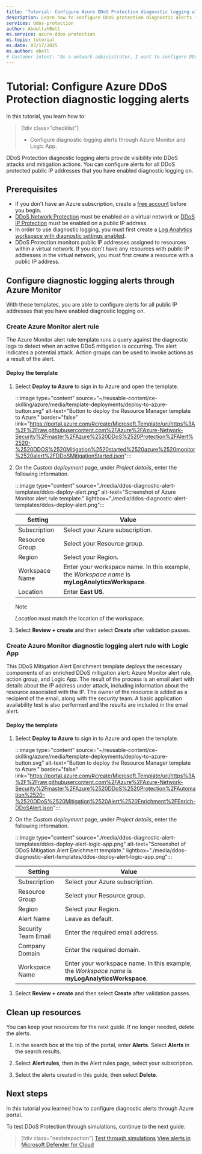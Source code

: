 ```yaml
---
title: 'Tutorial: Configure Azure DDoS Protection diagnostic logging alerts'
description: Learn how to configure DDoS protection diagnostic alerts for Azure DDoS Protection.
services: ddos-protection
author: AbdullahBell
ms.service: azure-ddos-protection
ms.topic: tutorial
ms.date: 03/17/2025
ms.author: abell
# Customer intent: "As a network administrator, I want to configure DDoS protection diagnostic logging alerts so that I can receive timely notifications and take action during potential DDoS attacks to protect my resources."
---
```


# Tutorial: Configure Azure DDoS Protection diagnostic logging alerts

In this tutorial, you learn how to:

> [!div class="checklist"]
> * Configure diagnostic logging alerts through Azure Monitor and Logic App.

DDoS Protection diagnostic logging alerts provide visibility into DDoS attacks and mitigation actions. You can configure alerts for all DDoS protected public IP addresses that you have enabled diagnostic logging on.

## Prerequisites

- If you don't have an Azure subscription, create a [free account](https://azure.microsoft.com/free/?WT.mc_id=A261C142F) before you begin.
- [DDoS Network Protection](manage-ddos-protection.md) must be enabled on a virtual network or [DDoS IP Protection](manage-ddos-protection-powershell-ip.md) must be enabled on a public IP address. 
- In order to use diagnostic logging, you must first create a [Log Analytics workspace with diagnostic settings enabled](ddos-configure-log-analytics-workspace.md). 
- DDoS Protection monitors public IP addresses assigned to resources within a virtual network. If you don't have any resources with public IP addresses in the virtual network, you must first create a resource with a public IP address. 

## Configure diagnostic logging alerts through Azure Monitor

With these templates, you are able to configure alerts for all public IP addresses that you have enabled diagnostic logging on. 

### Create Azure Monitor alert rule

The Azure Monitor alert rule template runs a query against the diagnostic logs to detect when an active DDoS mitigation is occurring. The alert indicates a potential attack. Action groups can be used to invoke actions as a result of the alert.


#### Deploy the template

1. Select **Deploy to Azure** to sign in to Azure and open the template. 

    :::image type="content" source="~/reusable-content/ce-skilling/azure/media/template-deployments/deploy-to-azure-button.svg" alt-text="Button to deploy the Resource Manager template to Azure." border="false" link="https://portal.azure.com/#create/Microsoft.Template/uri/https%3A%2F%2Fraw.githubusercontent.com%2FAzure%2FAzure-Network-Security%2Fmaster%2FAzure%2520DDoS%2520Protection%2FAlert%2520-%2520DDOS%2520Mitigation%2520started%2520azure%2520monitor%2520alert%2FDDoSMitigationStarted.json":::

1. On the *Custom deployment* page, under *Project details*, enter the following information. 

    :::image type="content" source="./media/ddos-diagnostic-alert-templates/ddos-deploy-alert.png" alt-text="Screenshot of Azure Monitor alert rule template." lightbox="./media/ddos-diagnostic-alert-templates/ddos-deploy-alert.png":::

    | Setting | Value |
    |--|--|
    | Subscription | Select your Azure subscription. |   
    | Resource Group | Select your Resource group. | 
    | Region | Select your Region. |
    | Workspace Name | Enter your workspace name. In this example, the *Workspace name* is **myLogAnalyticsWorkspace**. | 
    | Location | Enter **East US**. |

    > [!NOTE]
    > *Location* must match the location of the workspace.
        
1. Select **Review + create** and then select **Create** after validation passes.


### Create Azure Monitor diagnostic logging alert rule with Logic App

This DDoS Mitigation Alert Enrichment template deploys the necessary components of an enriched DDoS mitigation alert: Azure Monitor alert rule, action group, and Logic App. The result of the process is an email alert with details about the IP address under attack, including information about the resource associated with the IP. The owner of the resource is added as a recipient of the email, along with the security team. A basic application availability test is also performed and the results are included in the email alert.
#### Deploy the template 

1.  Select **Deploy to Azure** to sign in to Azure and open the template. 

    :::image type="content" source="~/reusable-content/ce-skilling/azure/media/template-deployments/deploy-to-azure-button.svg" alt-text="Button to deploy the Resource Manager template to Azure." border="false" link="https://portal.azure.com/#create/Microsoft.Template/uri/https%3A%2F%2Fraw.githubusercontent.com%2FAzure%2FAzure-Network-Security%2Fmaster%2FAzure%2520DDoS%2520Protection%2FAutomation%2520-%2520DDoS%2520Mitigation%2520Alert%2520Enrichment%2FEnrich-DDoSAlert.json":::
    
1. On the *Custom deployment* page, under *Project details*, enter the following information. 

    :::image type="content" source="./media/ddos-diagnostic-alert-templates/ddos-deploy-alert-logic-app.png" alt-text="Screenshot of DDoS Mitigation Alert Enrichment template." lightbox="./media/ddos-diagnostic-alert-templates/ddos-deploy-alert-logic-app.png":::

    | Setting | Value |
    |--|--|
    | Subscription | Select your Azure subscription. |   
    | Resource Group | Select your Resource group. | 
    | Region | Select your Region. |
    | Alert Name | Leave as default. | 
    | Security Team Email | Enter the required email address. |
    | Company Domain | Enter the required domain. |
    | Workspace Name | Enter your workspace name. In this example, the *Workspace name* is **myLogAnalyticsWorkspace**. |

1. Select **Review + create** and then select **Create** after validation passes. 

## Clean up resources
You can keep your resources for the next guide. If no longer needed, delete the alerts.

1. In the search box at the top of the portal, enter **Alerts**. Select **Alerts** in the search results.

1. Select **Alert rules**, then in the Alert rules page, select your subscription.

1. Select the alerts created in this guide, then select **Delete**. 

## Next steps

In this tutorial you learned how to configure diagnostic alerts through Azure portal.

To test DDoS Protection through simulations, continue to the next guide.

> [!div class="nextstepaction"]
> [Test through simulations](test-through-simulations.md)
> [View alerts in Microsoft Defender for Cloud](ddos-view-alerts-defender-for-cloud.md)
